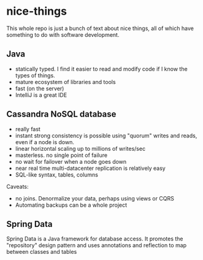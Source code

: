 # nice-things #################################################################

This whole repo is just a bunch of text about nice things, all of which have
something to do with software development.

## Java

- statically typed. I find it easier to read and modify code if I know the
  types of things.
- mature ecosystem of libraries and tools
- fast (on the server)
- IntelliJ is a great IDE

## Cassandra NoSQL database

- really fast
- instant strong consistency is possible using "quorum" writes and reads, even
  if a node is down.
- linear horizontal scaling up to millions of writes/sec
- masterless. no single point of failure
- no wait for failover when a node goes down
- near real time multi-datacenter replication is relatively easy
- SQL-like syntax, tables, columns

Caveats:
- no joins. Denormalize your data, perhaps using views or CQRS
- Automating backups can be a whole project

## Spring Data

Spring Data is a Java framework for database access. It promotes the
"repository" design pattern and uses annotations and reflection to map between
classes and tables